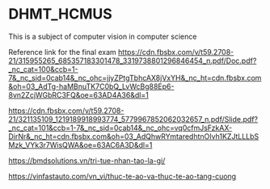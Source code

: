 # DHMT_HCMUS
This is a subject of computer vision in computer science

Reference link for the final exam
https://cdn.fbsbx.com/v/t59.2708-21/315955265_685357183301478_3319738801296846454_n.pdf/Doc.pdf?_nc_cat=100&ccb=1-7&_nc_sid=0cab14&_nc_ohc=jjyZPtgTbhcAX8jVxYH&_nc_ht=cdn.fbsbx.com&oh=03_AdTg-haMBnuTK7C0bQ_LvWcBg88Ep6-8vn2ZcjWGbRC3FQ&oe=63AD4A36&dl=1

https://cdn.fbsbx.com/v/t59.2708-21/321135109_1219189918993774_5779967852062032657_n.pdf/Slide.pdf?_nc_cat=101&ccb=1-7&_nc_sid=0cab14&_nc_ohc=vq0cfmJsFzkAX-DirNr&_nc_ht=cdn.fbsbx.com&oh=03_AdQhwRYmtaredhtnOIvh1KZJtLLLbSMzk_VYk3r7WisQWA&oe=63AC6A3D&dl=1

https://bmdsolutions.vn/tri-tue-nhan-tao-la-gi/

https://vinfastauto.com/vn_vi/thuc-te-ao-va-thuc-te-ao-tang-cuong
